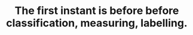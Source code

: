 ---
title: The first instant is before before classification, measuring, labelling.
tags: nondual experience
star: true
---